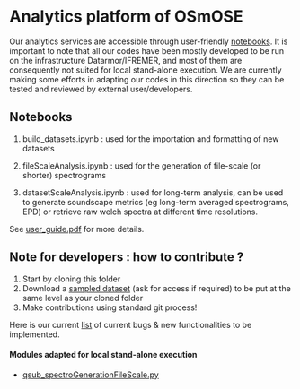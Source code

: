 # Analytics platform of OSmOSE 


Our analytics services are accessible through user-friendly [notebooks](notebooks/). It is important to note that all our codes have been mostly developed to be run on the infrastructure Datarmor/IFREMER, and most of them are consequently not suited for local stand-alone execution. We are currently making some efforts in adapting our codes in this direction so they can be tested and reviewed by external user/developers.


## Notebooks 

1. build_datasets.ipynb : used for the importation and formatting of new datasets

2. fileScaleAnalysis.ipynb : used for the generation of file-scale (or shorter) spectrograms

3. datasetScaleAnalysis.ipynb : used for long-term analysis, can be used to generate soundscape metrics (eg long-term averaged spectrograms, EPD) or retrieve raw welch spectra at different time resolutions.

See [user_guide.pdf](notebooks/user_guide.pdf ) for more details.


## Note for developers : how to contribute ?

1. Start by cloning this folder
2. Download a [sampled dataset](https://drive.google.com/file/d/1hJZAGFlkL1_Cc1lC77LFaiRgM_HTXZc0/view?usp=sharing) (ask for access if required) to be put at the same level as your cloned folder
3. Make contributions using standard git process!

Here is our current [list](https://docs.google.com/document/d/e/2PACX-1vSe6s3FT97Vp3Khqr4NCXtZ9Gr6DKE-RxjbXF8gLxhf7NxkgX76hKXNX4KzMJKyHautm4x__XhMvyj0/pub) of current bugs & new functionalities to be implemented. 


#### Modules adapted for local stand-alone execution

* [qsub_spectroGenerationFileScale.py](source/fileScale/qsub_spectroGenerationFileScale.py)










